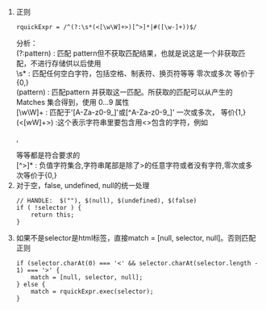1. 正则
    ```
    rquickExpr = /^(?:\s*(<[\w\W]+>)[^>]*|#([\w-]+))$/
    ```
    分析：  
    (?:pattern) : 匹配 pattern但不获取匹配结果，也就是说这是一个非获取匹配，不进行存储供以后使用  
    \s* : 匹配任何空白字符，包括空格、制表符、换页符等等 零次或多次 等价于{0,}  
    (pattern) : 匹配pattern 并获取这一匹配。所获取的匹配可以从产生的 Matches 集合得到，使用 $0…$9 属性  
    [\w\W]+ : 匹配于'[A-Za-z0-9_]'或[^A-Za-z0-9_]' 一次或多次， 等价{1,}  
    (<[wW]+>) :这个表示字符串里要包含用<>包含的字符，例如<p>,<div>等等都是符合要求的  
    [^>]* : 负值字符集合,字符串尾部是除了>的任意字符或者没有字符,零次或多次等价于{0,}  
2. 对于空，false, undefined, null的统一处理
    ```    
    // HANDLE:  $(""), $(null), $(undefined), $(false)
	if ( !selector ) {
		return this;
	}
	```
3. 	如果不是selector是html标签，直接match = [null, selector, null]。否则匹配正则  
    ```
    if (selector.charAt(0) === '<' && selector.charAt(selector.length - 1) === '>' {
        match = [null, selector, null];
    } else {
        match = rquickExpr.exec(selector);
    }
    ```
    